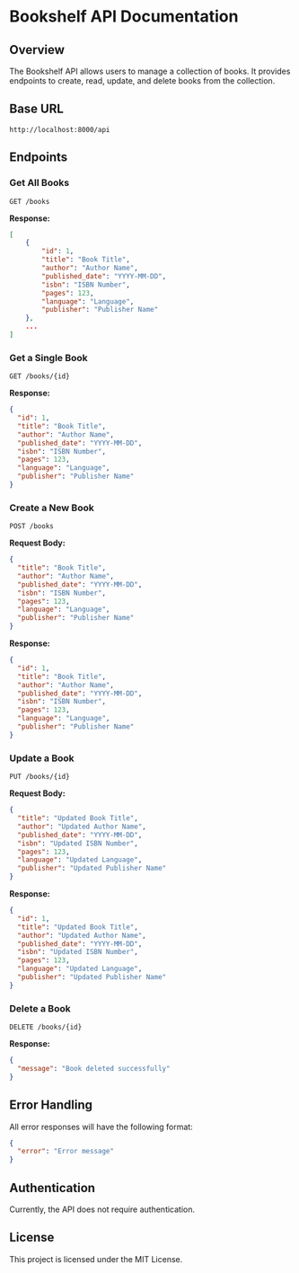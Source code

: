 # Bookshelf API Documentation

## Overview

The Bookshelf API allows users to manage a collection of books. It provides endpoints to create, read, update, and delete books from the collection.

## Base URL

```
http://localhost:8000/api
```

## Endpoints

### Get All Books

```
GET /books
```

**Response:**

```json
[
    {
        "id": 1,
        "title": "Book Title",
        "author": "Author Name",
        "published_date": "YYYY-MM-DD",
        "isbn": "ISBN Number",
        "pages": 123,
        "language": "Language",
        "publisher": "Publisher Name"
    },
    ...
]
```

### Get a Single Book

```
GET /books/{id}
```

**Response:**

```json
{
  "id": 1,
  "title": "Book Title",
  "author": "Author Name",
  "published_date": "YYYY-MM-DD",
  "isbn": "ISBN Number",
  "pages": 123,
  "language": "Language",
  "publisher": "Publisher Name"
}
```

### Create a New Book

```
POST /books
```

**Request Body:**

```json
{
  "title": "Book Title",
  "author": "Author Name",
  "published_date": "YYYY-MM-DD",
  "isbn": "ISBN Number",
  "pages": 123,
  "language": "Language",
  "publisher": "Publisher Name"
}
```

**Response:**

```json
{
  "id": 1,
  "title": "Book Title",
  "author": "Author Name",
  "published_date": "YYYY-MM-DD",
  "isbn": "ISBN Number",
  "pages": 123,
  "language": "Language",
  "publisher": "Publisher Name"
}
```

### Update a Book

```
PUT /books/{id}
```

**Request Body:**

```json
{
  "title": "Updated Book Title",
  "author": "Updated Author Name",
  "published_date": "YYYY-MM-DD",
  "isbn": "Updated ISBN Number",
  "pages": 123,
  "language": "Updated Language",
  "publisher": "Updated Publisher Name"
}
```

**Response:**

```json
{
  "id": 1,
  "title": "Updated Book Title",
  "author": "Updated Author Name",
  "published_date": "YYYY-MM-DD",
  "isbn": "Updated ISBN Number",
  "pages": 123,
  "language": "Updated Language",
  "publisher": "Updated Publisher Name"
}
```

### Delete a Book

```
DELETE /books/{id}
```

**Response:**

```json
{
  "message": "Book deleted successfully"
}
```

## Error Handling

All error responses will have the following format:

```json
{
  "error": "Error message"
}
```

## Authentication

Currently, the API does not require authentication.

## License

This project is licensed under the MIT License.
